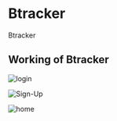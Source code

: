 # Btracker

Btracker

## Working of Btracker

![login](https://user-images.githubusercontent.com/84982038/151600967-e1c14d27-d68e-45aa-a68e-fa7eacbe9bcf.png)

![Sign-Up](https://user-images.githubusercontent.com/84982038/151601047-d93c861a-4853-465e-96d5-309cb836c05a.png)

![home](https://user-images.githubusercontent.com/84982038/151601054-e519253c-21ea-41fe-9e59-6843314d4e64.png)
